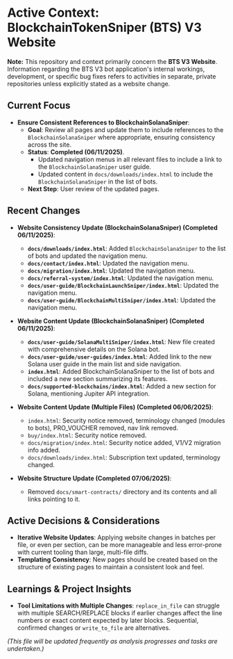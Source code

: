 # Active Context: BlockchainTokenSniper (BTS) V3 Website

**Note:** This repository and context primarily concern the **BTS V3 Website**. Information regarding the BTS V3 bot application's internal workings, development, or specific bug fixes refers to activities in separate, private repositories unless explicitly stated as a website change.

## Current Focus

*   **Ensure Consistent References to BlockchainSolanaSniper**:
    *   **Goal**: Review all pages and update them to include references to the `BlockchainSolanaSniper` where appropriate, ensuring consistency across the site.
    *   **Status**: **Completed (06/11/2025)**.
        *   Updated navigation menus in all relevant files to include a link to the `BlockchainSolanaSniper` user guide.
        *   Updated content in `docs/downloads/index.html` to include the `BlockchainSolanaSniper` in the list of bots.
    *   **Next Step**: User review of the updated pages.

## Recent Changes

*   **Website Consistency Update (BlockchainSolanaSniper) (Completed 06/11/2025)**:
    *   **`docs/downloads/index.html`**: Added `BlockchainSolanaSniper` to the list of bots and updated the navigation menu.
    *   **`docs/contact/index.html`**: Updated the navigation menu.
    *   **`docs/migration/index.html`**: Updated the navigation menu.
    *   **`docs/referral-system/index.html`**: Updated the navigation menu.
    *   **`docs/user-guide/BlockchainLaunchSniper/index.html`**: Updated the navigation menu.
    *   **`docs/user-guide/BlockchainMultiSniper/index.html`**: Updated the navigation menu.

*   **Website Content Update (BlockchainSolanaSniper) (Completed 06/11/2025)**:
    *   **`docs/user-guide/SolanaMultiSniper/index.html`**: New file created with comprehensive details on the Solana bot.
    *   **`docs/user-guide/user-guides/index.html`**: Added link to the new Solana user guide in the main list and side navigation.
    *   **`index.html`**: Added BlockchainSolanaSniper to the list of bots and included a new section summarizing its features.
    *   **`docs/supported-blockchains/index.html`**: Added a new section for Solana, mentioning Jupiter API integration.

*   **Website Content Update (Multiple Files) (Completed 06/06/2025)**:
    *   `index.html`: Security notice removed, terminology changed (modules to bots), PRO_VOUCHER removed, nav link removed.
    *   `buy/index.html`: Security notice removed.
    *   `docs/migration/index.html`: Security notice added, V1/V2 migration info added.
    *   `docs/downloads/index.html`: Subscription text updated, terminology changed.

*   **Website Structure Update (Completed 07/06/2025)**:
    *   Removed `docs/smart-contracts/` directory and its contents and all links pointing to it.

## Active Decisions & Considerations

*   **Iterative Website Updates**: Applying website changes in batches per file, or even per section, can be more manageable and less error-prone with current tooling than large, multi-file diffs.
*   **Templating Consistency**: New pages should be created based on the structure of existing pages to maintain a consistent look and feel.

## Learnings & Project Insights

*   **Tool Limitations with Multiple Changes**: `replace_in_file` can struggle with multiple SEARCH/REPLACE blocks if earlier changes affect the line numbers or exact content expected by later blocks. Sequential, confirmed changes or `write_to_file` are alternatives.

*(This file will be updated frequently as analysis progresses and tasks are undertaken.)*
